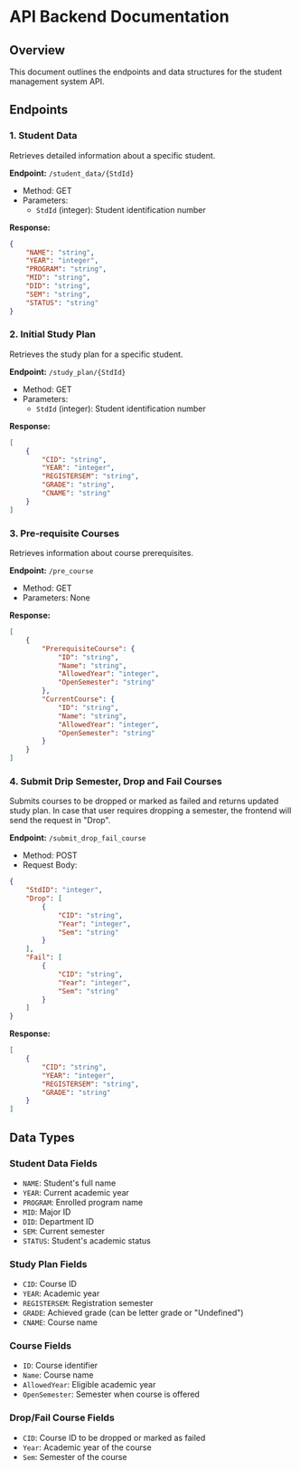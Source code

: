 # API Backend Documentation

## Overview
This document outlines the endpoints and data structures for the student management system API.

## Endpoints

### 1. Student Data
Retrieves detailed information about a specific student.

**Endpoint:** `/student_data/{StdId}`
- Method: GET
- Parameters: 
  - `StdId` (integer): Student identification number

**Response:**
```json
{
    "NAME": "string",
    "YEAR": "integer",
    "PROGRAM": "string",
    "MID": "string",
    "DID": "string",
    "SEM": "string",
    "STATUS": "string"
}
```

### 2. Initial Study Plan
Retrieves the study plan for a specific student.

**Endpoint:** `/study_plan/{StdId}`
- Method: GET
- Parameters:
  - `StdId` (integer): Student identification number

**Response:**
```json
[
    {
        "CID": "string",
        "YEAR": "integer",
        "REGISTERSEM": "string",
        "GRADE": "string",
        "CNAME": "string"
    }
]
```

### 3. Pre-requisite Courses
Retrieves information about course prerequisites.

**Endpoint:** `/pre_course`
- Method: GET
- Parameters: None

**Response:**
```json
[
    {
        "PrerequisiteCourse": {
            "ID": "string",
            "Name": "string",
            "AllowedYear": "integer",
            "OpenSemester": "string"
        },
        "CurrentCourse": {
            "ID": "string",
            "Name": "string",
            "AllowedYear": "integer",
            "OpenSemester": "string"
        }
    }
]
```

### 4. Submit Drip Semester, Drop and Fail Courses
Submits courses to be dropped or marked as failed and returns updated study plan. In case that user requires dropping a semester, the frontend will send the request in "Drop".

**Endpoint:** `/submit_drop_fail_course`
- Method: POST
- Request Body:
```json
{
    "StdID": "integer",
    "Drop": [
        {
            "CID": "string",
            "Year": "integer",
            "Sem": "string"
        }
    ],
    "Fail": [
        {
            "CID": "string",
            "Year": "integer",
            "Sem": "string"
        }
    ]
}
```

**Response:**
```json
[
    {
        "CID": "string",
        "YEAR": "integer",
        "REGISTERSEM": "string",
        "GRADE": "string"
    }
]
```

## Data Types

### Student Data Fields
- `NAME`: Student's full name
- `YEAR`: Current academic year
- `PROGRAM`: Enrolled program name
- `MID`: Major ID
- `DID`: Department ID
- `SEM`: Current semester
- `STATUS`: Student's academic status

### Study Plan Fields
- `CID`: Course ID
- `YEAR`: Academic year
- `REGISTERSEM`: Registration semester
- `GRADE`: Achieved grade (can be letter grade or "Undefined")
- `CNAME`: Course name

### Course Fields
- `ID`: Course identifier
- `Name`: Course name
- `AllowedYear`: Eligible academic year
- `OpenSemester`: Semester when course is offered

### Drop/Fail Course Fields
- `CID`: Course ID to be dropped or marked as failed
- `Year`: Academic year of the course
- `Sem`: Semester of the course